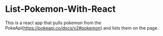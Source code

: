 # List-Pokemon-With-React
This is a react app that pulls pokemon from the PokeApi(https://pokeapi.co/docs/v2#pokemon) and lists them on the page.
